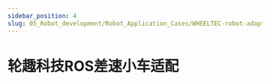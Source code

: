 ```yaml
---
sidebar_position: 4
slug: 05_Robot_development/Robot_Application_Cases/WHEELTEC-robot-adaptation
---
```


# 轮趣科技ROS差速小车适配
